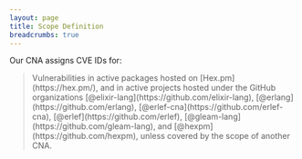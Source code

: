 ```yaml
---
layout: page
title: Scope Definition
breadcrumbs: true
---
```


<!-- !! Remember to also update the index page on change !! -->

Our CNA assigns CVE IDs for:

<blockquote class="blockquote">
  <p markdown="1">
    Vulnerabilities in active packages hosted on [Hex.pm](https://hex.pm/), and in
    active projects hosted under the GitHub organizations
    [@elixir-lang](https://github.com/elixir-lang), [@erlang](https://github.com/erlang),
    [@erlef-cna](https://github.com/erlef-cna), [@erlef](https://github.com/erlef),
    [@gleam-lang](https://github.com/gleam-lang), and [@hexpm](https://github.com/hexpm),
    unless covered by the scope of another CNA.
  </p>
</blockquote>